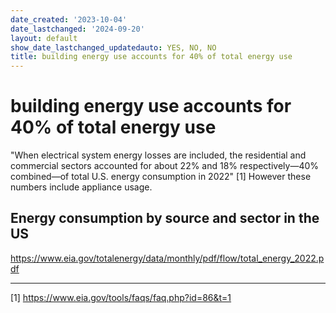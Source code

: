 ```yaml
---
date_created: '2023-10-04'
date_lastchanged: '2024-09-20'
layout: default
show_date_lastchanged_updatedauto: YES, NO, NO
title: building energy use accounts for 40% of total energy use
---
```


# building energy use accounts for 40% of total energy use
"When electrical system energy losses are included, the residential and commercial sectors accounted for about 22% and 18% respectively—40% combined—of total U.S. energy consumption in 2022" [1] However these numbers include appliance usage. 

## Energy consumption by source and sector in the US
https://www.eia.gov/totalenergy/data/monthly/pdf/flow/total_energy_2022.pdf

______
[1] https://www.eia.gov/tools/faqs/faq.php?id=86&t=1